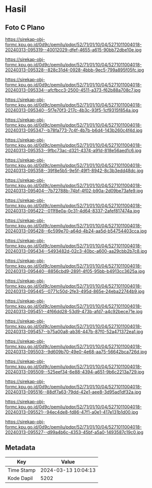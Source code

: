 # Hasil

## Foto C Plano

https://sirekap-obj-formc.kpu.go.id/0d9c/pemilu/pdpr/52/71/01/10/04/5271011004018-20240313-095319--40012029-dfef-4655-a615-90bb72dbe10e.jpg

https://sirekap-obj-formc.kpu.go.id/0d9c/pemilu/pdpr/52/71/01/10/04/5271011004018-20240313-095328--828c31d4-0928-4bbb-9ec5-799a895f05fc.jpg

https://sirekap-obj-formc.kpu.go.id/0d9c/pemilu/pdpr/52/71/01/10/04/5271011004018-20240313-095334--afcfbcc3-2500-4511-a373-f62b88a708c7.jpg

https://sirekap-obj-formc.kpu.go.id/0d9c/pemilu/pdpr/52/71/01/10/04/5271011004018-20240313-095340--5f7e70f3-217c-4b3c-93f5-1cf9315f854a.jpg

https://sirekap-obj-formc.kpu.go.id/0d9c/pemilu/pdpr/52/71/01/10/04/5271011004018-20240313-095347--b78fa773-7c4f-4b7b-b6d4-143b260c4f4d.jpg

https://sirekap-obj-formc.kpu.go.id/0d9c/pemilu/pdpr/52/71/01/10/04/5271011004018-20240313-095353--9fbc73ac-d321-4374-a91d-818e56aed1c6.jpg

https://sirekap-obj-formc.kpu.go.id/0d9c/pemilu/pdpr/52/71/01/10/04/5271011004018-20240313-095358--39f8e5b5-9e5f-49f1-8942-8c3b3edd48dc.jpg

https://sirekap-obj-formc.kpu.go.id/0d9c/pemilu/pdpr/52/71/01/10/04/5271011004018-20240313-095404--7b72788b-74bf-4f02-b90a-2d09be73afe9.jpg

https://sirekap-obj-formc.kpu.go.id/0d9c/pemilu/pdpr/52/71/01/10/04/5271011004018-20240313-095422--011f8e0a-0c31-4d64-8337-2afef817474a.jpg

https://sirekap-obj-formc.kpu.go.id/0d9c/pemilu/pdpr/52/71/01/10/04/5271011004018-20240313-095428--6c599e70-a64d-4b24-aa5d-b54754403cca.jpg

https://sirekap-obj-formc.kpu.go.id/0d9c/pemilu/pdpr/52/71/01/10/04/5271011004018-20240313-095434--5493482d-02c3-40bc-a600-aa29cbb2b7c8.jpg

https://sirekap-obj-formc.kpu.go.id/0d9c/pemilu/pdpr/52/71/01/10/04/5271011004018-20240313-095440--8856cbd9-2891-4f05-95bb-b4913cc3625a.jpg

https://sirekap-obj-formc.kpu.go.id/0d9c/pemilu/pdpr/52/71/01/10/04/5271011004018-20240313-095445--0771c50d-2fe3-495d-865e-24eba22744b9.jpg

https://sirekap-obj-formc.kpu.go.id/0d9c/pemilu/pdpr/52/71/01/10/04/5271011004018-20240313-095451--4f66dd28-53d9-473b-afd7-a4c92bece71e.jpg

https://sirekap-obj-formc.kpu.go.id/0d9c/pemilu/pdpr/52/71/01/10/04/5271011004018-20240313-095457--b75a00a8-ab36-447b-87f0-52a471372ea1.jpg

https://sirekap-obj-formc.kpu.go.id/0d9c/pemilu/pdpr/52/71/01/10/04/5271011004018-20240313-095503--9d609b70-49e0-4e68-aa75-56642bca726d.jpg

https://sirekap-obj-formc.kpu.go.id/0d9c/pemilu/pdpr/52/71/01/10/04/5271011004018-20240313-095509--525eef34-6e88-4394-a651-9b6c2213a729.jpg

https://sirekap-obj-formc.kpu.go.id/0d9c/pemilu/pdpr/52/71/01/10/04/5271011004018-20240313-095516--88df7a63-79dd-42e1-aee8-3d95ad1df32a.jpg

https://sirekap-obj-formc.kpu.go.id/0d9c/pemilu/pdpr/52/71/01/10/04/5271011004018-20240313-095521--94ec4de8-fd86-47f1-a0e1-417e131b1d00.jpg

https://sirekap-obj-formc.kpu.go.id/0d9c/pemilu/pdpr/52/71/01/10/04/5271011004018-20240313-095527--d99a4b6c-4353-45bf-a5a0-1493587c19c0.jpg


## Metadata

| Key        | Value               |
| ---------- | ------------------- |
| Time Stamp | 2024-03-13 10:04:13 |
| Kode Dapil | 5202                |



